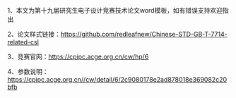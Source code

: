 1、本文为第十九届研究生电子设计竞赛技术论文word模板，如有错误支持欢迎指出

2、论文样式链接：https://github.com/redleafnew/Chinese-STD-GB-T-7714-related-csl

3、竞赛官网：https://cpipc.acge.org.cn/cw/hp/6

4、参数说明：https://cpipc.acge.org.cn//cw/detail/6/2c9080178e2ad878018e369082c20bfb